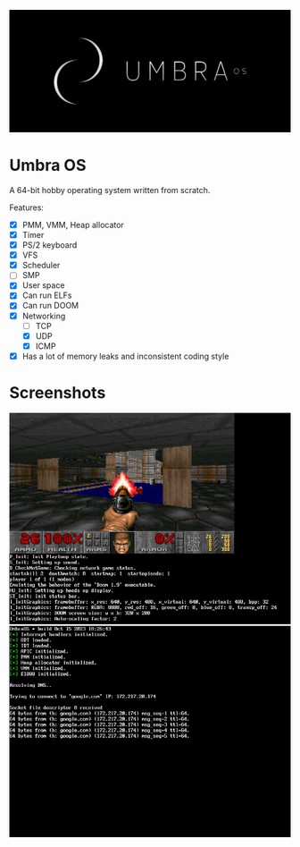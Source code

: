 ![logo](assets/logo.png)

# Umbra OS
A 64-bit hobby operating system written from scratch.

Features:
- [x] PMM, VMM, Heap allocator
- [x] Timer
- [x] PS/2 keyboard
- [x] VFS
- [x] Scheduler
- [ ] SMP
- [x] User space
- [x] Can run ELFs
- [x] Can run DOOM
- [x] Networking
    - [ ] TCP
    - [x] UDP
    - [x] ICMP
- [x] Has a lot of memory leaks and inconsistent coding style

# Screenshots

![doom](assets/doom.png)
![ping](assets/ping.png)
